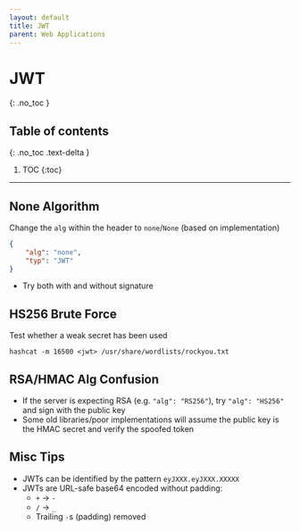 ```yaml
---
layout: default
title: JWT
parent: Web Applications
---
```

# JWT
{: .no_toc }

## Table of contents
{: .no_toc .text-delta }

1. TOC
{:toc}

---

## None Algorithm
Change the `alg` within the header to `none`/`None` (based on implementation)
```json
{
    "alg": "none",
    "typ": "JWT"
}
```
- Try both with and without signature

## HS256 Brute Force
Test whether a weak secret has been used
```shell
hashcat -m 16500 <jwt> /usr/share/wordlists/rockyou.txt
```

## RSA/HMAC Alg Confusion
- If the server is expecting RSA (e.g. `"alg": "RS256"`), try `"alg": "HS256"` and sign with the public key
- Some old libraries/poor implementations will assume the public key is the HMAC secret and verify the spoofed token

## Misc Tips
- JWTs can be identified by the pattern `eyJXXX.eyJXXX.XXXXX`
- JWTs are URL-safe base64 encoded without padding:
    - `+` → `-`
    - `/` → `_`
    - Trailing `-`s (padding) removed
